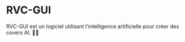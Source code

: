 # RVC-GUI
RVC-GUI est un logiciel utilisant l'intelligence artificielle pour créer des covers AI. 🎤🎶
